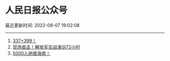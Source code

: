 # 人民日报公众号

最近更新时间: 2022-08-07 19:02:08

--- 
1. [337+399！](https://mp.weixin.qq.com/s/X-TNW7kZ4EysDfZ6eCURtw) 
2. [现场直击！解放军实战演训72小时](https://mp.weixin.qq.com/s/v8zL8yyr0C2MVGezOdTdCQ) 
3. [5000人驰援海南！](https://mp.weixin.qq.com/s/qTWSrgKdk3kpLSDoJUdtfg) 
